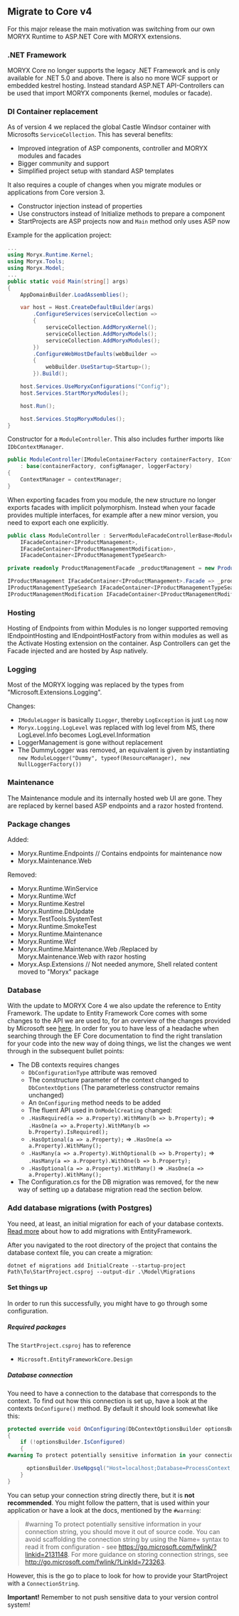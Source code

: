 ## Migrate to Core v4

For this major release the main motivation was switching from our own MORYX Runtime to ASP.NET Core with MORYX extensions.

### .NET Framework

MORYX Core no longer supports the legacy .NET Framework and is only available for .NET 5.0 and above. There is also no more WCF support or embedded kestrel hosting. Instead standard ASP.NET API-Controllers can be used that import MORYX components (kernel, modules or facade).

### DI Container replacement

As of version 4 we replaced the global Castle Windsor container with Microsofts `ServiceCollection`. This has several benefits:

- Improved integration of ASP components, controller and MORYX modules and facades
- Bigger community and support
- Simplified project setup with standard ASP templates

It also requires a couple of changes when you migrate modules or applications from Core version 3.

- Constructor injection instead of properties
- Use constructors instead of Initialize methods to prepare a component
- StartProjects are ASP projects now and `Main` method only uses ASP now

Example for the application project:

````cs
...
using Moryx.Runtime.Kernel;
using Moryx.Tools;
using Moryx.Model;
...
public static void Main(string[] args)
{            
    AppDomainBuilder.LoadAssemblies();

    var host = Host.CreateDefaultBuilder(args)
        .ConfigureServices(serviceCollection =>
        {
            serviceCollection.AddMoryxKernel();
            serviceCollection.AddMoryxModels();
            serviceCollection.AddMoryxModules();
        })
        .ConfigureWebHostDefaults(webBuilder =>
        {
            webBuilder.UseStartup<Startup>();
        }).Build();

    host.Services.UseMoryxConfigurations("Config");
    host.Services.StartMoryxModules();

    host.Run();

    host.Services.StopMoryxModules();
}
````

Constructor for a `ModuleController`. This also includes further imports like `IDbContextManager`.

````cs
public ModuleController(IModuleContainerFactory containerFactory, IConfigManager configManager, ILoggerFactory loggerFactory, IDbContextManager contextManager) 
    : base(containerFactory, configManager, loggerFactory)
{
    ContextManager = contextManager;
}
````

When exporting facades from you module, the new structure no longer exports facades with implicit polymorphism. Instead when your facade provides multiple interfaces, for example after a new minor version, you need to export each one explicitly.

````cs
public class ModuleController : ServerModuleFacadeControllerBase<ModuleConfig>, 
    IFacadeContainer<IProductManagement>, 
    IFacadeContainer<IProductManagementModification>,
    IFacadeContainer<IProductManagementTypeSearch>

private readonly ProductManagementFacade _productManagement = new ProductManagementFacade();

IProductManagement IFacadeContainer<IProductManagement>.Facade => _productManagement;
IProductManagementTypeSearch IFacadeContainer<IProductManagementTypeSearch>.Facade => _productManagement;
IProductManagementModification IFacadeContainer<IProductManagementModification>.Facade => _productManagement;    
````

### Hosting

Hosting of Endpoints from within Modules is no longer supported removing IEndpointHosting and IEndpointHostFactory from within modules as well as the Activate Hosting extension on the container. Asp Controllers can get the Facade injected and are hosted by Asp natively.

### Logging

Most of the MORYX logging was replaced by the types from "Microsoft.Extensions.Logging". 

Changes:
- `IModuleLogger` is basically `ILogger`, thereby `LogException` is just `Log` now
- `Moryx.Logging.LogLevel` was replaced with log level from MS, there LogLevel.Info becomes LogLevel.Information
- LoggerManagement is gone without replacement
- The DummyLogger was removed, an equivalent is given by instantiating `new ModuleLogger("Dummy", typeof(ResourceManager), new NullLoggerFactory())`

### Maintenance

The Maintenance module and its internally hosted web UI are gone. They are replaced by kernel based ASP endpoints and a razor hosted frontend.

### Package changes

Added:
- Moryx.Runtime.Endpoints // Contains endpoints for maintenance now
- Moryx.Maintenance.Web

Removed:
- Moryx.Runtime.WinService
- Moryx.Runtime.Wcf
- Moryx.Runtime.Kestrel
- Moryx.Runtime.DbUpdate
- Moryx.TestTools.SystemTest
- Moryx.Runtime.SmokeTest
- Moryx.Runtime.Maintenance
- Moryx.Runtime.Wcf
- Moryx.Runtime.Maintenance.Web /Replaced by Moryx.Maintenance.Web with razor hosting
- Moryx.Asp.Extensions // Not needed anymore, Shell related content moved to "Moryx" package

### Database
With the update to MORYX Core 4 we also update the reference to Entity Framework. The update to Entity Framework Core comes with some changes to the API we are used to, for an overview of the changes provided by Microsoft see [here](https://docs.microsoft.com/en-us/ef/efcore-and-ef6/porting/). In order for you to have less of a headache when searching through the EF Core documentation to find the right translation for your code into the new way of doing things, we list the changes we went through in the subsequent bullet points:

- The DB contexts requires changes
    - `DbConfigurationType` attribute was removed
    - The constructure parameter of the context changed to `DbContextOptions` (The parameterless constructor remains unchanged)
    - An `OnConfiguring` method needs to be added
    - The fluent API used in `OnModelCreating` changed:
    - `.HasRequired(a => a.Property).WithMany(b => b.Property);` => `.HasOne(a => a.Property).WithMany(b => b.Property).IsRequired();`
    - `.HasOptional(a => a.Property);` => `.HasOne(a => a.Property).WithMany();`
    - `.HasMany(a => a.Property).WithOptional(b => b.Property);` => `.HasMany(a => a.Property).WithOne(b => b.Property);`
    - `.HasOptional(a => a.Property).WithMany()` => `.HasOne(a => a.Property).WithMany();`
- The Configuration.cs for the DB migration was removed, for the new way of setting up a database migration read the section below.

### Add database migrations (with Postgres)

You need, at least, an initial migration for each of your database contexts. [Read more](https://docs.microsoft.com/de-de/ef/core/cli/dotnet#dotnet-ef-migrations-add) about how to add migrations with EntityFramework.

After you navigated to the root directory of the project that contains the database context file, you can create a migration:

```
dotnet ef migrations add InitialCreate --startup-project Path\To\StartProject.csproj --output-dir .\Model\Migrations 
```

#### Set things up

In order to run this successfully, you might have to go through some configuration.

##### Required packages

The `StartProject.csproj` has to reference 

  * `Microsoft.EntityFrameworkCore.Design`

##### Database connection

You need to have a connection to the database that corresponds to the context. To find out how this connection is set up, have a look at the contexts `OnConfigure()` method. By default it should look somewhat like this:

```cs
protected override void OnConfiguring(DbContextOptionsBuilder optionsBuilder)
{
    if (!optionsBuilder.IsConfigured)
    {
#warning To protect potentially sensitive information in your connection string, you should move it out of source code. You can avoid scaffolding the connection string by using the Name= syntax to read it from configuration - see https://go.microsoft.com/fwlink/?linkid=2131148. For more guidance on storing connection strings, see http://go.microsoft.com/fwlink/?LinkId=723263.

      optionsBuilder.UseNpgsql("Host=localhost;Database=ProcessContext;Username=postgres;Password=postgres");
    }
}
```

You can setup your connection string directly there, but it is **not recommended**. You might follow the pattern, that is used within your application or have a look at the docs, mentioned by the `#warning`:

> #warning To protect potentially sensitive information in your connection string, you should move it out of source code. You can avoid scaffolding the connection string by using the Name= syntax to read it from configuration - see https://go.microsoft.com/fwlink/?linkid=2131148. For more guidance on storing connection strings, see http://go.microsoft.com/fwlink/?LinkId=723263.

However, this is the go to place to look for how to provide your StartProject with a `ConnectionString`.

**Important!** Remember to not push sensitive data to your version control system!
